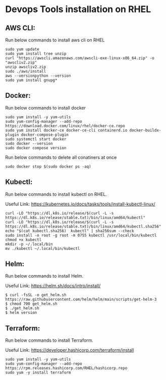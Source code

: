 # Devops Tools installation on RHEL

## AWS CLI:
Run below commands to install aws cli on RHEL
```
sudo yum update
sudo yum install tree unzip
curl "https://awscli.amazonaws.com/awscli-exe-linux-x86_64.zip" -o "awscliv2.zip"
unzip awscliv2.zip
sudo ./aws/install
aws --versionpython --version
sudo yum install gnupg*
```

## Docker:
Run below commands to install docker
```
sudo yum install -y yum-utils
sudo yum-config-manager --add-repo https://download.docker.com/linux/rhel/docker-ce.repo
sudo yum install docker-ce docker-ce-cli containerd.io docker-buildx-plugin docker-compose-plugin
sudo systemctl start docker
sudo docker --version
sudo docker compose version
```
Run below commands to delete all conatiners at once
```
sudo docker stop $(sudo docker ps -aq)
```
## Kubectl:
Run below commands to install kubectl on RHEL.

Useful Link: https://kubernetes.io/docs/tasks/tools/install-kubectl-linux/
```
curl -LO "https://dl.k8s.io/release/$(curl -L -s https://dl.k8s.io/release/stable.txt)/bin/linux/amd64/kubectl"
curl -LO "https://dl.k8s.io/release/$(curl -L -s https://dl.k8s.io/release/stable.txt)/bin/linux/amd64/kubectl.sha256"
echo "$(cat kubectl.sha256)  kubectl" | sha256sum --check
sudo install -o root -g root -m 0755 kubectl /usr/local/bin/kubectl
chmod +x kubectl
mkdir -p ~/.local/bin
mv ./kubectl ~/.local/bin/kubectl
```

## Helm: 
Run below commands to install Helm.

Useful Link: https://helm.sh/docs/intro/install/
```
$ curl -fsSL -o get_helm.sh https://raw.githubusercontent.com/helm/helm/main/scripts/get-helm-3
$ chmod 700 get_helm.sh
$ ./get_helm.sh
$ helm version
```
## Terraform:
Run below commands to install Terraform.

Useful Link: https://developer.hashicorp.com/terraform/install
```
sudo yum install -y yum-utils
sudo yum-config-manager --add-repo https://rpm.releases.hashicorp.com/RHEL/hashicorp.repo
sudo yum -y install terraform
```

